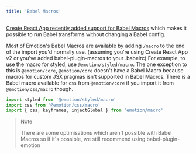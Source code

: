 ```yaml
---
title: 'Babel Macros'
---
```


[Create React App recently added support for Babel Macros](https://reactjs.org/blog/2018/10/01/create-react-app-v2.html) which makes it possible to run Babel transforms without changing a Babel config.

Most of Emotion's Babel Macros are available by adding `/macro` to the end of the import you'd normally use. (assuming you're using Create React App v2 or you've added babel-plugin-macros to your .babelrc) For example, to use the macro for styled, use `@emotion/styled/macro`. The one exception to this is `@emotion/core`, `@emotion/core` doesn't have a Babel Macro because macros for custom JSX pragmas isn't supported in Babel Macros. There is a Babel macro available for `css` from `@emotion/core` if you import it from `@emotion/css/macro` though.

```jsx
import styled from '@emotion/styled/macro'
import css from '@emotion/css/macro'
import { css, keyframes, injectGlobal } from 'emotion/macro'
```

> Note
>
> There are some optimisations which aren't possible with Babel Macros so if it's possible, we still recommend using babel-plugin-emotion
